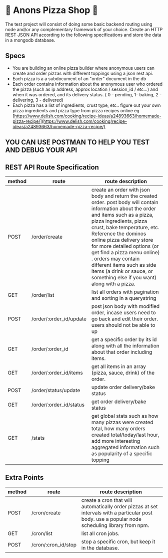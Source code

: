 # 🍕 Anons Pizza Shop 🍕
The test project will consist of doing some basic backend routing using node and/or any complementary framework of your choice. Create an HTTP REST JSON API according to the following specifications and store the data in a mongodb database.

## Specs  
- You are building an online pizza builder where anonymous users can create and order pizzas with different toppings using a json rest api.
- Each pizza is a a subdocument of an "order" document in the db 
- Each order contains  information about the anonymous user who ordered the pizza (such as ip address, approx location / session_id / etc...) and when it was ordered, and its delivery status. ( 0 - pending, 1- baking, 2 - delivering, 3 - delivered)  
- Each pizza has a list of ingredients, crust type, etc.. figure out your own pizza ingredients and pizza type from pizza recipes online eg [https://www.delish.com/cooking/recipe-ideas/a24893663/homemade-pizza-recipe/](https://www.delish.com/cooking/recipe-ideas/a24893663/homemade-pizza-recipe/)

**YOU CAN USE POSTMAN TO HELP YOU TEST AND DEBUG YOUR API**
---
## REST API Route Specification

| method | route | route description |
|--|--|--|
|POST | /order/create | create an order with json body and return the created order. post body will contain information about the order and items such as a pizza, pizza ingredients, pizza crust, bake temperature, etc. Reference the dominos online pizza delivery store for more detailed options (or get find a pizza menu online) . orders may contain different items such as side items (a drink or sauce, or something else if you want) along with a pizza.  |
|GET| /order/list | list all orders with pagination and sorting in a querystring |
|POST| /order/:order_id/update | post json body with modified order, incase users need to go back and edit their order. users should not be able to up |
|GET| /order/:order_id | get a specific order by its id along with all the information about that order including items.
|GET| /order/:order_id/items|get all items in an array (pizza, sauce, drink) of the order.
|POST| /order/status/update|update order delivery/bake status
|GET| /order/:order_id/status|get order delivery/bake status
|GET| /stats | get global stats such as how many pizzas were created total, how many orders created total/today/last hour, add more interesting aggregated information such as popularity of a specific topping

## Extra Points
| method | route | route description |
|--|--|--|
|POST| /cron/create | create a cron that will automatically order pizzas at set intervals with a particular post body. use a popular node scheduling library from npm.
|GET|/cron/list|list all cron jobs.
|POST|/cron/:cron_id/stop| stop a specific cron, but keep it in the database.





